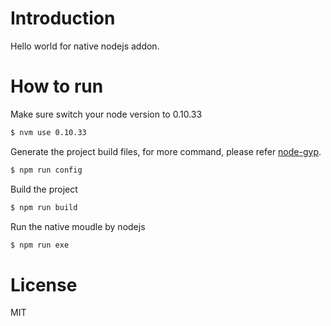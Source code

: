 # Introduction
Hello world for native nodejs addon.

# How to run
Make sure switch your node version to 0.10.33

``` bash
$ nvm use 0.10.33
```

Generate the project build files, for more command, please refer [node-gyp](https://github.com/nodejs/node-gyp).

``` bash
$ npm run config
```

Build the project

``` bash
$ npm run build
```

Run the native moudle by nodejs

``` bash
$ npm run exe
```

# License
MIT
